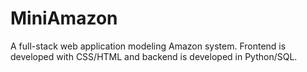 # MiniAmazon
A full-stack web application modeling Amazon system. Frontend is developed with CSS/HTML and backend is developed in Python/SQL.
